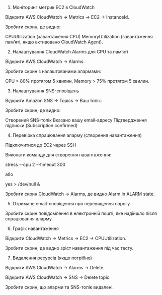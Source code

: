 1. Моніторинг метрик EC2 в CloudWatch

Відкрити AWS CloudWatch → Metrics → EC2 → InstanceId.

Зробити скрин, де видно:

CPUUtilization (завантаження CPU)
MemoryUtilization (завантаження пам’яті, якщо активовано CloudWatch Agent).


2. Налаштування CloudWatch Alarms для CPU та пам’яті

Відкрити AWS CloudWatch → Alarms.

Зробити скрин з налаштованими алармами:

CPU > 80% протягом 5 хвилин,
Memory > 75% протягом 5 хвилин.


3. Налаштування SNS-сповіщень

Відкрити Amazon SNS → Topics → Ваш топік.

Зробити скрин, де видно:

Створений SNS-топік
Вказано вашу email-адресу
Підтвердження підписки (Subscription confirmed)




4. Перевірка спрацювання аларму (створення навантаження)

Підключитися до EC2 через SSH

Виконати команду для створення навантаження:

stress --cpu 2 --timeout 300

 або

yes > /dev/null &

Зробити скрин CloudWatch → Alarms, де видно Alarm in ALARM state.



5. Отримане email-сповіщення про перевищення порогу

Зробити скрин повідомлення в електронній пошті, яке надійшло після спрацювання аларму.



6. Графік навантаження

Відкрити CloudWatch → Metrics → EC2 → CPUUtilization.

Зробити скрин, де видно зріст навантаження під час тесту.



7. Видалення ресурсів (якщо потрібно)

Відкрити AWS CloudWatch → Alarms → Delete.

Відкрити AWS CloudWatch → SNS → Delete topic.

Зробити скрин, що аларми та SNS-топік видалені.

